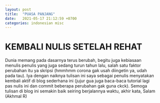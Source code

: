 ```yaml
---
layout: post
title:  "PUASA PANJANG"
date:   2021-05-17 21:12:59 +0700
categories: indonesian misc
---
```


# KEMBALI NULIS SETELAH REHAT
Dunia memang pada dasarnya terus berubah, begitu juga kebiasaan menulis penulis yang juga sedang turun tahun lalu, salah satu faktor perubahan itu ya skripsi (hmmhmm corona gak usah diingetin ya, udah pada tau). Iya dengan naiknya tulisan ini saya sebagai penulis menyatakan kembali aktif di blog sederhana ini (jujur gua juga baca-baca tutorial lagi pas nulis ini dan commit beberapa perubahan gak guna ckck). Semoga tulisan di blog ini semakin baik seiring berjalannya waktu, akhir kata, Salam (Akhmal R)
